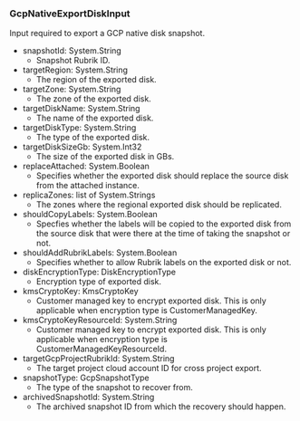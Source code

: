 ### GcpNativeExportDiskInput
Input required to export a GCP native disk snapshot.

- snapshotId: System.String
  - Snapshot Rubrik ID.
- targetRegion: System.String
  - The region of the exported disk.
- targetZone: System.String
  - The zone of the exported disk.
- targetDiskName: System.String
  - The name of the exported disk.
- targetDiskType: System.String
  - The type of the exported disk.
- targetDiskSizeGb: System.Int32
  - The size of the exported disk in GBs.
- replaceAttached: System.Boolean
  - Specifies whether the exported disk should replace the source disk from the attached instance.
- replicaZones: list of System.Strings
  - The zones where the regional exported disk should be replicated.
- shouldCopyLabels: System.Boolean
  - Specfies whether the labels will be copied to the exported disk from the source disk that were there at the time of taking the snapshot or not.
- shouldAddRubrikLabels: System.Boolean
  - Specifies whether to allow Rubrik labels on the exported disk or not.
- diskEncryptionType: DiskEncryptionType
  - Encryption type of exported disk.
- kmsCryptoKey: KmsCryptoKey
  - Customer managed key to encrypt exported disk. This is only applicable when encryption type is CustomerManagedKey.
- kmsCryptoKeyResourceId: System.String
  - Customer managed key to encrypt exported disk. This is only applicable when encryption type is CustomerManagedKeyResourceId.
- targetGcpProjectRubrikId: System.String
  - The target project cloud account ID for cross project export.
- snapshotType: GcpSnapshotType
  - The type of the snapshot to recover from.
- archivedSnapshotId: System.String
  - The archived snapshot ID from which the recovery should happen.
